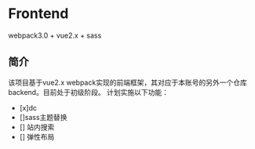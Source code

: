 # Frontend
webpack3.0 + vue2.x + sass

简介
-
该项目基于vue2.x webpack实现的前端框架，其对应于本账号的另外一个仓库backend。目前处于初级阶段。
计划实施以下功能：

- [x]dc
- []sass主题替换
- [] 站内搜索
- [] 弹性布局